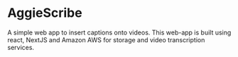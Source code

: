 # AggieScribe
A simple web app to insert captions onto videos. This web-app is built using react, NextJS and Amazon AWS for storage and video transcription services.
